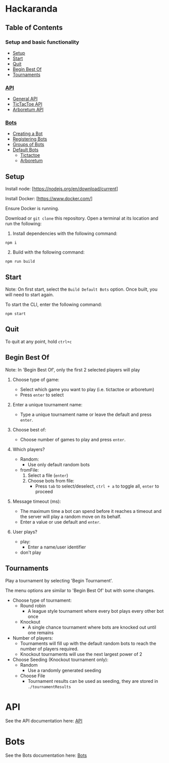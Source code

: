# Hackaranda

## Table of Contents
### Setup and basic functionality
- [Setup](#setup)
- [Start](#start)
- [Quit](#quit)
- [Begin Best Of](#begin-best-of)
- [Tournaments](#tournaments)  
### [API](docs/API.md)
- [General API](docs/API.md#general-api)
- [TicTacToe API](docs/API.md#tictactoe)
- [Arboretum API](docs/API.md#arboretum)
### [Bots](docs/Bots.md)
- [Creating a Bot](docs/Bots.md#creating-a-bot)
- [Registering Bots](docs/Bots.md#registering-bots)
- [Groups of Bots](docs/Bots.md#groups-of-bots)
- [Default Bots](docs/Bots.md#default-bots)
    - [Tictactoe](docs/default/Tictactoe.md)
    - [Arboretum](docs/default/Arboretum.md)

## Setup

Install node: [https://nodejs.org/en/download/current]


Install Docker: [https://www.docker.com/]

Ensure Docker is running.

Download or `git clone` this repository. Open a terminal at its location and run the following:


1. Install dependencies with the following command:
```
npm i
```

2. Build with the following command:
```
npm run build
```

## Start

Note: On first start, select the `Build Default Bots` option. Once built, you will need to start again.

To start the CLI, enter the following command: 
```
npm start
```

## Quit
To quit at any point, hold `ctrl+c`


## Begin Best Of
Note: In 'Begin Best Of', only the first 2 selected players will play

1. Choose type of game:
    - Select which game you want to play (i.e. tictactoe or arboretum)
    - Press `enter` to select
2. Enter a unique tournament name:
    - Type a unique tournament name or leave the default and press `enter`.
3. Choose best of:
    - Choose number of games to play and press `enter`.
4. Which players? 
    - Random:
        - Use only default random bots
    - fromFile:
        1. Select a file (`enter`)
        2. Choose bots from file:
            - Press `tab` to select/deselect, `ctrl + a` to toggle all, `enter` to proceed
  
5. Message timeout (ms):
    - The maximum time a bot can spend before it reaches a timeout and the server will play a random move on its behalf.
    - Enter a value or use default and `enter`.
6. User plays?
    - play: 
        - Enter a name/user identifier
    - don't play

## Tournaments
Play a tournament by selecting 'Begin Tournament'.

The menu options are similar to 'Begin Best Of' but with some changes.

- Choose type of tournament:
    - Round robin
        - A league style tournament where every bot plays every other bot once
    - Knockout
        - A single chance tournament where bots are knocked out until one remains
- Number of players:
    - Tournaments will fill up with the default random bots to reach the number of players required.
    - Knockout tournaments will use the next largest power of 2
- Choose Seeding (Knockout tournament only):
    - Random
        - Use a randomly generated seeding
    - Choose File
        - Tournament results can be used as seeding, they are stored in `./tournamentResults`

# API

See the API documentation here: [API](/docs/API.md)


# Bots

See the Bots documentation here: [Bots](/docs/Bots.md)
